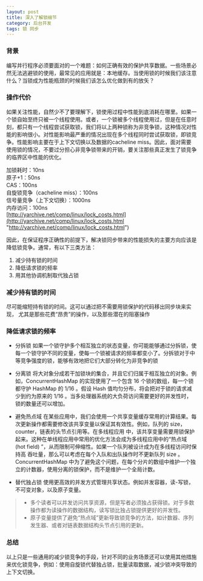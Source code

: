 ```yaml
---
layout: post
title: 深入了解锁细节
category: 后台开发
tags: 锁 同步
---
```

### 背景
编写并行程序必须要面对的一个难题：如何正确有效的保护共享数据。一些场景必然无法逃避锁的使用，最常见的应用就是：本地缓存。当使用锁的时候我们该注意什么？当锁成为性能瓶颈的时候我们该怎么优化做到有的放矢？

### 操作代价
如果关注性能，自然少不了要理解下，锁使用过程中性能到底消耗在哪里。如果一个锁自始至终只被一个线程使用。或者，一个锁被多个线程使用过，但是在任意时刻，都只有一个线程尝试获取锁，我们将以上两种锁称为非竞争锁，这种情况对性能的影响很小。对性能影响最严重的情况出现在多个线程同时尝试获取锁，即锁竞争。性能影响主要在于上下文切换以及数据的cacheline miss。因此，面对需要使用锁的情况，不要过分担心非竞争锁带来的开销，要关注那些真正发生了锁竞争的临界区中性能的优化。

> 
加锁耗时：10ns     
原子+1：50ns     
CAS：100ns    
自旋锁竞争（cacheline miss）：100ns      
信号量竞争（上下文切换）：1000ns        
内存访问：100ns        
[http://yarchive.net/comp/linux/lock_costs.html](http://yarchive.net/comp/linux/lock_costs.html "http://yarchive.net/comp/linux/lock_costs.html")

因此，在保证程序正确性的前提下，解决锁同步带来的性能损失的主要方向应该是降低锁竞争。通常，有以下三类方法：

1. 减少持有锁的时间
2. 降低请求锁的频率
3. 用其他协调机制取代独占锁

### 减少持有锁的时间
尽可能缩短持有锁的时间。这可以通过把不需要用锁保护的代码移出同步块来实现， 尤其是那些花费“昂贵”的操作，以及那些潜在的阻塞操作

### 降低请求锁的频率
- 分拆锁
如果一个锁守护多个相互独立的状态变量，你可能能够通过分拆锁，使每一个锁守护不同的变量，使每一个锁被请求的频率都变小了。分拆锁对于中等竞争强度的锁，能够有效地把它们大部分转化为非竞争的锁

- 分离锁
将大对象分成若干加锁块的集合，并且它们归属于相互独立的对象。例如，ConcurrentHashMap 的实现使用了一个包含 16 个锁的数组，每一个锁都守护 HashMap 的 1/16 。假设 Hash 值均匀分布，将会把对于锁的请求减少到约为原来的 1/16 。当多处理器系统的大负荷访问需要更好的并发性时，锁的数量还可以增加。

- 避免热点域
在某些应用中，我们会使用一个共享变量缓存常用的计算结果。每次更新操作都需要修改该共享变量以保证其有效性。例如，队列的 size，counter，链表的头节点引用等。在多线程应用
中，该共享变量需要用锁保护起来。这种在单线程应用中常用的优化方法会成为多线程应用中的“热点域 (hot field) ”，从而限制可伸缩性。如果一个队列被设计成为在多线程访问时保持高
吞吐量，那么可以考虑在每个入队和出队操作时不更新队列 size 。 ConcurrentHashMap 中为了避免这个问题，在每个分片的数组中维护一个独立的计数器，使用分离的锁保护，而不是维护一个全局计数。

- 替代独占锁
使用更高效的并发方式管理共享状态。例如并发容器，读-写锁，不可变对象，以及原子变量。 
> - 多个读者可以并发访问共享资源，但是写者必须独占获得锁。对于多数操作都为读操作的数据结构，读写锁比独占锁提供更好的并发性。
> - 原子变量提供了避免“热点域”更新导致锁竞争的方法，如计数器、序列发生器、或者对链表数据结构头节点引用的更新。


### 总结
以上只是一些通用的减少锁竞争的手段，针对不同的业务场景还可以使用其他措施来优化锁竞争，例如：使用自旋锁代替独占锁，批量读取数据，减少锁冲突导致的上下文切换。
